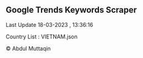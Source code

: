 

## Google Trends Keywords Scraper 
 
Last Update 18-03-2023 , 13:36:16

Country List :
VIETNAM.json



© Abdul Muttaqin 
